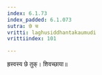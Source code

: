 ```yaml
---
index: 6.1.73
index_padded: 6.1.073
sutra: छे च
vritti: laghusiddhantakaumudi
vrittiindex: 101

---
```

ह्रस्वस्य छे तुक्। शिवच्छाया॥